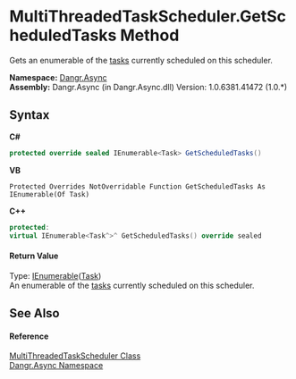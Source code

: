 # MultiThreadedTaskScheduler.GetScheduledTasks Method 
 

Gets an enumerable of the <a href="F_Dangr_Async_MultiThreadedTaskScheduler_tasks">tasks</a> currently scheduled on this scheduler.

**Namespace:**&nbsp;<a href="N_Dangr_Async">Dangr.Async</a><br />**Assembly:**&nbsp;Dangr.Async (in Dangr.Async.dll) Version: 1.0.6381.41472 (1.0.*)

## Syntax

**C#**<br />
``` C#
protected override sealed IEnumerable<Task> GetScheduledTasks()
```

**VB**<br />
``` VB
Protected Overrides NotOverridable Function GetScheduledTasks As IEnumerable(Of Task)
```

**C++**<br />
``` C++
protected:
virtual IEnumerable<Task^>^ GetScheduledTasks() override sealed
```


#### Return Value
Type: <a href="http://msdn2.microsoft.com/en-us/library/9eekhta0" target="_blank">IEnumerable</a>(<a href="http://msdn2.microsoft.com/en-us/library/dd235678" target="_blank">Task</a>)<br />An enumerable of the <a href="F_Dangr_Async_MultiThreadedTaskScheduler_tasks">tasks</a> currently scheduled on this scheduler.

## See Also


#### Reference
<a href="T_Dangr_Async_MultiThreadedTaskScheduler">MultiThreadedTaskScheduler Class</a><br /><a href="N_Dangr_Async">Dangr.Async Namespace</a><br />